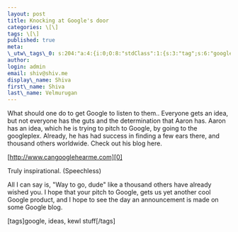 ```yaml
---
layout: post
title: Knocking at Google's door
categories: \[\]
tags: \[\]
published: true
meta:
\_utw\_tags\_0: s:204:"a:4:{i:0;O:8:"stdClass":1:{s:3:"tag";s:6:"google";}i:1;O:8:"stdClass":1:{s:3:"tag";s:5:"ideas";}i:2;O:8:"stdClass":1:{s:3:"tag";s:10:"kewl-stuff";}i:3;O:8:"stdClass":1:{s:3:"tag";s:15:"Random-Thoughts";}}";
author:
login: admin
email: shiv@shiv.me
display\_name: Shiva
first\_name: Shiva
last\_name: Velmurugan
---
```


What should one do to get Google to listen to them.. Everyone gets an idea, but not everyone has the guts and the determination that Aaron has. Aaron has an idea, which he is trying to pitch to Google, by going to the googleplex. Already, he has had success in finding a few ears there, and thousand others worldwide. Check out his blog here. 

[http://www.cangooglehearme.com][0]

Truly inspirational. (Speechless)

All I can say is, "Way to go, dude" like a thousand others have already wished you. I hope that your pitch to Google, gets us yet another cool Google product, and I hope to see the day an announcement is made on some Google blog.

\[tags\]google, ideas, kewl stuff\[/tags\]


[0]: http://www.cangooglehearme.com